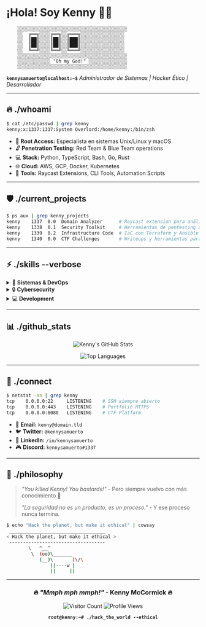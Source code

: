 # ¡Hola! Soy Kenny 🧡💀

```ascii
    ░░░░░░░░░░░░░░░░░░░░░░░░░░░░░░░░░░░░░░░░
    ░░  ╔══╗░░░░╔══╗░░╔═══╗░░░░░░░░░░░░░░░░
    ░░  ║██║░░░░║██║░░║███║░░░░░░░░░░░░░░░░
    ░░  ║██║░░░░║██║░░║███║░░░░░░░░░░░░░░░░
    ░░  ╚══╝░░░░╚══╝░░╚═══╝░░░░░░░░░░░░░░░░
    ░░░░░░░░░░░░░░░░░░░░░░░░░░░░░░░░░░░░░░░░
    ░░░░░░░░░░░░ "Oh my God!" ░░░░░░░░░░░░░░
    ░░░░░░░░░░░░░░░░░░░░░░░░░░░░░░░░░░░░░░░░
```

**`kennysamuerto@localhost:~$`** *Administrador de Sistemas | Hacker Ético | Desarrollador*

---

## 🔥 ./whoami

```bash
$ cat /etc/passwd | grep kenny
kenny:x:1337:1337:System Overlord:/home/kenny:/bin/zsh
```

- 🎯 **Root Access:** Especialista en sistemas Unix/Linux y macOS
- 🔓 **Penetration Testing:** Red Team & Blue Team operations
- 💻 **Stack:** Python, TypeScript, Bash, Go, Rust
- 🌐 **Cloud:** AWS, GCP, Docker, Kubernetes
- 🔧 **Tools:** Raycast Extensions, CLI Tools, Automation Scripts

---

## 🛡️ ./current_projects

```bash
$ ps aux | grep kenny_projects
kenny    1337  0.0  Domain Analyzer      # Raycast extension para análisis completo de dominios
kenny    1338  0.1  Security Toolkit     # Herramientas de pentesting automatizadas  
kenny    1339  0.2  Infrastructure Code  # IaC con Terraform y Ansible
kenny    1340  0.0  CTF Challenges       # Writeups y herramientas para CTFs
```

---

## ⚡ ./skills --verbose

<details>
<summary>🐧 <strong>Sistemas & DevOps</strong></summary>

```yaml
Operating_Systems:
  - name: "Linux"
    expertise: "Advanced"
    distros: ["Ubuntu", "CentOS", "Kali", "Arch"]
  - name: "macOS" 
    expertise: "Advanced"
    focus: "Development & Security"
  - name: "Windows"
    expertise: "Intermediate"
    focus: "AD & Security"

Infrastructure:
  - Docker & Kubernetes
  - AWS/GCP Cloud Architecture  
  - Terraform & Ansible
  - CI/CD Pipelines
  - Monitoring (Prometheus, Grafana)
```
</details>

<details>
<summary>🔒 <strong>Cybersecurity</strong></summary>

```yaml
Offensive_Security:
  - Penetration Testing
  - Web Application Security
  - Network Security Assessment
  - Social Engineering
  - OSINT Gathering

Defensive_Security:
  - Incident Response
  - Log Analysis (SIEM)
  - Threat Hunting
  - Vulnerability Management
  - Security Automation
```
</details>

<details>
<summary>💻 <strong>Development</strong></summary>

```yaml
Languages:
  - Python: "⭐⭐⭐⭐⭐"
  - TypeScript/JavaScript: "⭐⭐⭐⭐⭐"
  - Bash/Zsh: "⭐⭐⭐⭐⭐"
  - Go: "⭐⭐⭐⭐"
  - Rust: "⭐⭐⭐"

Frameworks:
  - React/Next.js
  - FastAPI/Flask
  - Express.js
  - Raycast Extensions
```
</details>

---

## 📊 ./github_stats

<div align="center">

![Kenny's GitHub Stats](https://github-readme-stats.vercel.app/api?username=kennysamuerto&show_icons=true&theme=dark&hide_border=true&bg_color=0d1117&title_color=f39c12&icon_color=f39c12&text_color=ffffff)

![Top Languages](https://github-readme-stats.vercel.app/api/top-langs/?username=kennysamuerto&layout=compact&theme=dark&hide_border=true&bg_color=0d1117&title_color=f39c12&text_color=ffffff)

</div>

---

## 🔗 ./connect

```bash
$ netstat -an | grep kenny
tcp    0.0.0.0:22     LISTENING    # SSH siempre abierto
tcp    0.0.0.0:443    LISTENING    # Portfolio HTTPS
tcp    0.0.0.0:8080   LISTENING    # CTF Platform
```

- 📧 **Email:** `kenny@domain.tld`
- 🐦 **Twitter:** `@kennysamuerto`
- 💼 **LinkedIn:** `/in/kennysamuerto`
- 🎮 **Discord:** `kennysamuerto#1337`

---

## 💭 ./philosophy

> *"You killed Kenny! You bastards!"* - Pero siempre vuelvo con más conocimiento 🧡
> 
> *"La seguridad no es un producto, es un proceso."* - Y ese proceso nunca termina.

```bash
$ echo "Hack the planet, but make it ethical" | cowsay
 ___________________________________
< Hack the planet, but make it ethical >
 -----------------------------------
        \   ^__^
         \  (oo)\_______
            (__)\       )\/\
                ||----w |
                ||     ||
```

---

<div align="center">
  
### 🔥 *"Mmph mph mmph!"* - Kenny McCormick 🔥

![Visitor Count](https://visitor-badge.laobi.icu/badge?page_id=kennysamuerto.kennysamuerto)
![Profile Views](https://komarev.com/ghpvc/?username=kennysamuerto&color=orange&style=flat)

**`root@kenny:~# ./hack_the_world --ethical`**

</div> 
